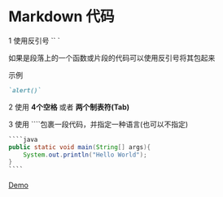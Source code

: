 # Markdown 代码

1 使用反引号 `` `

如果是段落上的一个函数或片段的代码可以使用反引号将其包起来

示例

 ````markdown
`alert()`
 ````

2 使用 **4个空格** 或者 **两个制表符(Tab)**

3 使用 ````包裹一段代码，并指定一种语言(也可以不指定)

````java
​````java
public static void main(String[] args){
    System.out.println("Hello World");
}
​````
````

[Demo](https://github.com/Molln/Markdown/blob/master/Demo/MarkdownCode.md)

